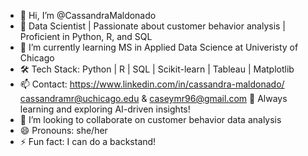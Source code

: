 - 👋 Hi, I’m @CassandraMaldonado
- 👀 Data Scientist | Passionate about customer behavior analysis | Proficient in Python, R, and SQL
- 🌱 I’m currently learning MS in Applied Data Science at Univeristy of Chicago
- 🛠️ Tech Stack: Python | R | SQL | Scikit-learn | Tableau | Matplotlib  
- 📫 Contact: https://www.linkedin.com/in/cassandra-maldonado/ cassandramr@uchicago.edu & caseymr96@gmail.com
🚀 Always learning and exploring AI-driven insights!
- 💞️ I’m looking to collaborate on customer behavior data analysis
- 😄 Pronouns: she/her
- ⚡ Fun fact: I can do a backstand!
